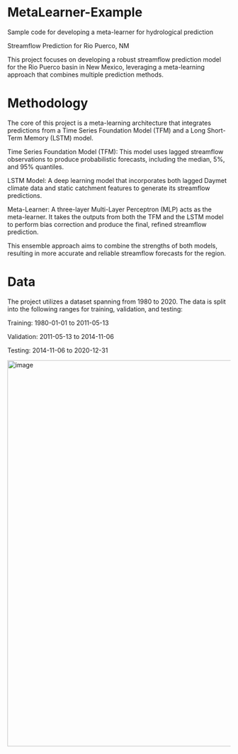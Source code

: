 # MetaLearner-Example
Sample code for developing a meta-learner for hydrological prediction

Streamflow Prediction for Rio Puerco, NM

This project focuses on developing a robust streamflow prediction model for the Rio Puerco basin in New Mexico, leveraging a meta-learning approach that combines multiple prediction methods.

# Methodology

The core of this project is a meta-learning architecture that integrates predictions from a Time Series Foundation Model (TFM) and a Long Short-Term Memory (LSTM) model.

Time Series Foundation Model (TFM): This model uses lagged streamflow observations to produce probabilistic forecasts, including the median, 5%, and 95% quantiles.

LSTM Model: A deep learning model that incorporates both lagged Daymet climate data and static catchment features to generate its streamflow predictions.

Meta-Learner: A three-layer Multi-Layer Perceptron (MLP) acts as the meta-learner. It takes the outputs from both the TFM and the LSTM model to perform bias correction and produce the final, refined streamflow prediction.

This ensemble approach aims to combine the strengths of both models, resulting in more accurate and reliable streamflow forecasts for the region.

# Data

The project utilizes a dataset spanning from 1980 to 2020. The data is split into the following ranges for training, validation, and testing:

Training: 1980-01-01 to 2011-05-13

Validation: 2011-05-13 to 2014-11-06

Testing: 2014-11-06 to 2020-12-31

<img width="870" height="871" alt="image" src="https://github.com/user-attachments/assets/f5d8ac26-5b8b-4956-823a-38ac0d610c28" />

